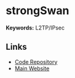 # strongSwan

**Keywords:** L2TP/IPsec

## Links

- [Code Repository](https://github.com/strongswan/strongswan)
- [Main Website](https://strongswan.org)
